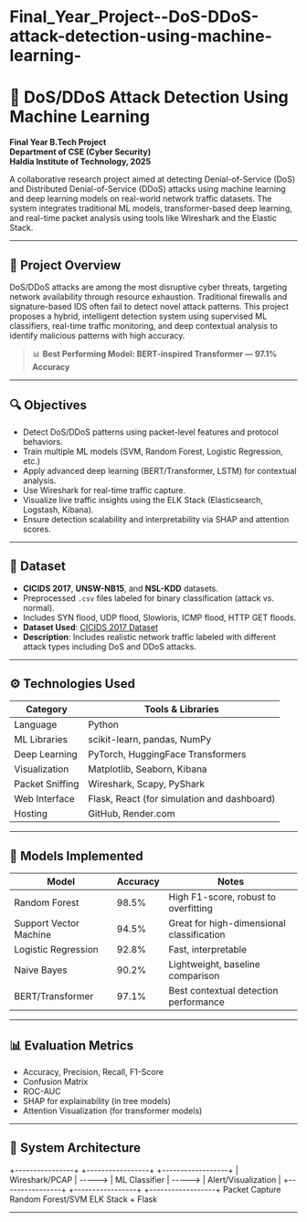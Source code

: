 # Final_Year_Project--DoS-DDoS-attack-detection-using-machine-learning-
# 🚨 DoS/DDoS Attack Detection Using Machine Learning

**Final Year B.Tech Project**  
**Department of CSE (Cyber Security)**  
**Haldia Institute of Technology, 2025**

A collaborative research project aimed at detecting Denial-of-Service (DoS) and Distributed Denial-of-Service (DDoS) attacks using machine learning and deep learning models on real-world network traffic datasets. The system integrates traditional ML models, transformer-based deep learning, and real-time packet analysis using tools like Wireshark and the Elastic Stack.

---

## 🧠 Project Overview

DoS/DDoS attacks are among the most disruptive cyber threats, targeting network availability through resource exhaustion. Traditional firewalls and signature-based IDS often fail to detect novel attack patterns. This project proposes a hybrid, intelligent detection system using supervised ML classifiers, real-time traffic monitoring, and deep contextual analysis to identify malicious patterns with high accuracy.

> 📊 **Best Performing Model: BERT-inspired Transformer — 97.1% Accuracy**

---

## 🔍 Objectives

- Detect DoS/DDoS patterns using packet-level features and protocol behaviors.
- Train multiple ML models (SVM, Random Forest, Logistic Regression, etc.)
- Apply advanced deep learning (BERT/Transformer, LSTM) for contextual analysis.
- Use Wireshark for real-time traffic capture.
- Visualize live traffic insights using the ELK Stack (Elasticsearch, Logstash, Kibana).
- Ensure detection scalability and interpretability via SHAP and attention scores.

---

## 📁 Dataset

- **CICIDS 2017**, **UNSW-NB15**, and **NSL-KDD** datasets.
- Preprocessed `.csv` files labeled for binary classification (attack vs. normal).
- Includes SYN flood, UDP flood, Slowloris, ICMP flood, HTTP GET floods.
- **Dataset Used**: [CICIDS 2017 Dataset](https://www.unb.ca/cic/datasets/ids-2017.html)
- **Description**: Includes realistic network traffic labeled with different attack types including DoS and DDoS attacks.

---

## ⚙️ Technologies Used

| Category            | Tools & Libraries                                   |
|---------------------|-----------------------------------------------------|
| Language            | Python                                               |
| ML Libraries        | scikit-learn, pandas, NumPy                         |
| Deep Learning       | PyTorch, HuggingFace Transformers                   |
| Visualization       | Matplotlib, Seaborn, Kibana                         |
| Packet Sniffing     | Wireshark, Scapy, PyShark                           |
| Web Interface       | Flask, React (for simulation and dashboard)         |
| Hosting             | GitHub, Render.com                                  |

---

## 🧪 Models Implemented

| Model                  | Accuracy | Notes                                    |
|------------------------|----------|------------------------------------------|
| Random Forest          | 98.5%    | High F1-score, robust to overfitting     |
| Support Vector Machine | 94.5%    | Great for high-dimensional classification|
| Logistic Regression    | 92.8%    | Fast, interpretable                      |
| Naive Bayes            | 90.2%    | Lightweight, baseline comparison         |
| BERT/Transformer       | 97.1%    | Best contextual detection performance    |

---

## 📊 Evaluation Metrics

- Accuracy, Precision, Recall, F1-Score
- Confusion Matrix
- ROC-AUC
- SHAP for explainability (in tree models)
- Attention Visualization (for transformer models)

---

## 🧪 System Architecture

+----------------+ +-----------------+ +------------------+
| Wireshark/PCAP | -----> | ML Classifier | -----> | Alert/Visualization |
+----------------+ +-----------------+ +------------------+
Packet Capture Random Forest/SVM ELK Stack + Flask

---



